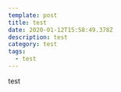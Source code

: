 ```yaml
---
template: post
title: test
date: 2020-01-12T15:58:49.378Z
description: test
category: test
tags:
  - test
---
```

test
